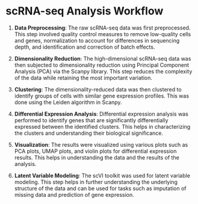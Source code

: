 # scRNA-seq Analysis Workflow

1. **Data Preprocessing**: The raw scRNA-seq data was first preprocessed. This step involved quality control measures to remove low-quality cells and genes, normalization to account for differences in sequencing depth, and identification and correction of batch effects.

2. **Dimensionality Reduction**: The high-dimensional scRNA-seq data was then subjected to dimensionality reduction using Principal Component Analysis (PCA) via the Scanpy library. This step reduces the complexity of the data while retaining the most important variation.

3. **Clustering**: The dimensionality-reduced data was then clustered to identify groups of cells with similar gene expression profiles. This was done using the Leiden algorithm in Scanpy.

4. **Differential Expression Analysis**: Differential expression analysis was performed to identify genes that are significantly differentially expressed between the identified clusters. This helps in characterizing the clusters and understanding their biological significance.

5. **Visualization**: The results were visualized using various plots such as PCA plots, UMAP plots, and violin plots for differential expression results. This helps in understanding the data and the results of the analysis.

6. **Latent Variable Modeling**: The scVI toolkit was used for latent variable modeling. This step helps in further understanding the underlying structure of the data and can be used for tasks such as imputation of missing data and prediction of gene expression.